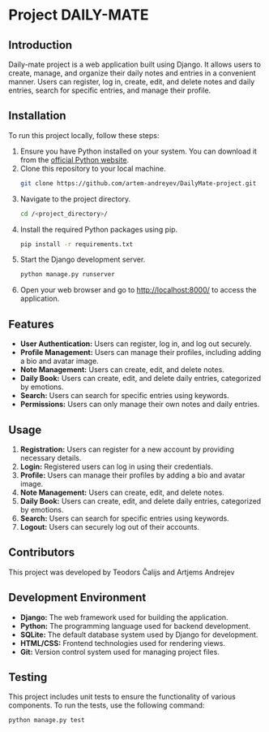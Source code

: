 # Project DAILY-MATE

## Introduction
Daily-mate project is a web application built using Django. It allows users to create, manage, and organize their daily notes and entries in a convenient manner. Users can register, log in, create, edit, and delete notes and daily entries, search for specific entries, and manage their profile.

## Installation
To run this project locally, follow these steps:
1. Ensure you have Python installed on your system. You can download it from the [official Python website](https://www.python.org/).
2. Clone this repository to your local machine.
    ```bash
    git clone https://github.com/artem-andreyev/DailyMate-project.git
    ```
3. Navigate to the project directory.
    ```bash
    cd /<project_directory>/
    ```
4. Install the required Python packages using pip.
    ```bash
    pip install -r requirements.txt
    ```
5. Start the Django development server.
    ```bash
    python manage.py runserver
    ```
6. Open your web browser and go to [http://localhost:8000/](http://localhost:8000/) to access the application.

## Features
- **User Authentication:** Users can register, log in, and log out securely.
- **Profile Management:** Users can manage their profiles, including adding a bio and avatar image.
- **Note Management:** Users can create, edit, and delete notes.
- **Daily Book:** Users can create, edit, and delete daily entries, categorized by emotions.
- **Search:** Users can search for specific entries using keywords.
- **Permissions:** Users can only manage their own notes and daily entries.

## Usage
1. **Registration:** Users can register for a new account by providing necessary details.
2. **Login:** Registered users can log in using their credentials.
3. **Profile:** Users can manage their profiles by adding a bio and avatar image.
4. **Note Management:** Users can create, edit, and delete notes.
5. **Daily Book:** Users can create, edit, and delete daily entries, categorized by emotions.
6. **Search:** Users can search for specific entries using keywords.
7. **Logout:** Users can securely log out of their accounts.

## Contributors
This project was developed by Teodors Čalijs and Artjems Andrejev


## Development Environment
- **Django:** The web framework used for building the application.
- **Python:** The programming language used for backend development.
- **SQLite:** The default database system used by Django for development.
- **HTML/CSS:** Frontend technologies used for rendering views.
- **Git:** Version control system used for managing project files.

## Testing
This project includes unit tests to ensure the functionality of various components. To run the tests, use the following command:
```bash
python manage.py test
```
